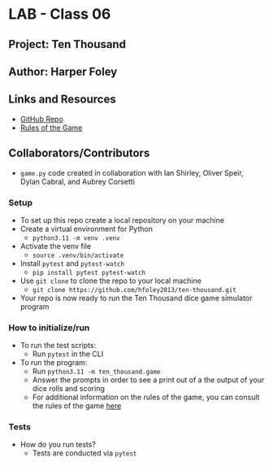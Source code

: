 # LAB - Class 06

## Project: Ten Thousand

## Author: Harper Foley

## Links and Resources

* [GitHub Repo](https://github.com/hfoley2013/ten-thousand)
* [Rules of the Game](https://en.wikipedia.org/wiki/Dice_10000)

## Collaborators/Contributors

* `game.py` code created in collaboration with Ian Shirley, Oliver Speir, Dylan Cabral, and Aubrey Corsetti

### Setup

* To set up this repo create a local repository on your machine
* Create a virtual environment for Python
  * `python3.11 -m venv .venv`
* Activate the venv file
  * `source .venv/bin/activate`
* Install `pytest` and `pytest-watch`
  * `pip install pytest pytest-watch`
* Use `git clone` to clone the repo to your local machine
  * `git clone https://github.com/hfoley2013/ten-thousand.git`
* Your repo is now ready to run the Ten Thousand dice game simulator program

### How to initialize/run

* To run the test scripts:
  * Run `pytest` in the CLI
* To run the program:
  * Run `python3.11 -m ten_thousand.game`
  * Answer the prompts in order to see a print out of a the output of your dice rolls and scoring
  * For additional information on the rules of the game, you can consult the rules of the game [here](https://en.wikipedia.org/wiki/Dice_10000)

### Tests

* How do you run tests?
  * Tests are conducted via `pytest`
